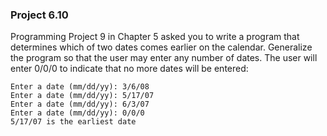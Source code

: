 ### Project 6.10
Programming Project 9 in Chapter 5 asked you to write a program that determines
which of two dates comes earlier on the calendar. Generalize the program so that
the user may enter any number of dates. The user will enter 0/0/0 to indicate
that no more dates will be entered:

```
Enter a date (mm/dd/yy): 3/6/08
Enter a date (mm/dd/yy): 5/17/07
Enter a date (mm/dd/yy): 6/3/07
Enter a date (mm/dd/yy): 0/0/0
5/17/07 is the earliest date
```